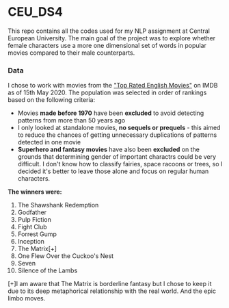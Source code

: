 # CEU_DS4

This repo contains all the codes used for my NLP assignment at Central European University. The main goal of the project was to explore whether female characters use a more one dimensional set of words in popular movies compared to their male counterparts. 

### Data

I chose to work with movies from the ["Top Rated English Movies"](https://www.imdb.com/chart/top-english-movies)  on IMDB as of 15th May 2020. The population was selected in order of rankings based on the following criteria:

* Movies **made before 1970** have been **excluded** to avoid detecting patterns from more than 50 years ago
* I only looked at standalone movies, **no sequels or prequels** - this aimed to reduce the chances of getting unnecessary duplications of patterns detected in one movie
* **Superhero and fantasy movies** have also been **excluded** on the grounds that determining gender of important charactrs could be very difficult. I don't know how to classify fairies, space racoons or trees, so I decided it's better to leave those alone and focus on regular human characters.

**The winners were:**
1.	The Shawshank Redemption 
2. Godfather
3. Pulp Fiction
4. Fight Club
5. Forrest Gump
6. Inception
7. The Matrix[+]
8. One Flew Over the Cuckoo's Nest
9. Seven
10. Silence of the Lambs

[+]I am aware that The Matrix is borderline fantasy but I chose to keep it due to its deep metaphorical relationship with the real world. And the epic limbo moves.




